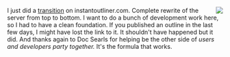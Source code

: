 <img src="http://scripting.com/images/2020/01/23/chips.png" border="0" align="right">I just did a <a href="http://instantoutliner.com/fc">transition</a> on instantoutliner.com. Complete rewrite of the server from top to bottom. I want to do a bunch of development work here, so I had to have a clean foundation. If you published an outline in the last few days, I might have lost the link to it. It shouldn't have happened but it did. And thanks again to Doc Searls for helping be the other side of <i>users and developers party together. </i>It's the formula that works.
